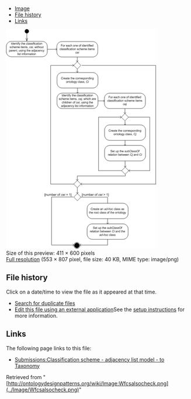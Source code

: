 * [Image](../Image/Wfcsalsocheck.png#file)
* [File history](../Image/Wfcsalsocheck.png#filehistory)
* [Links](../Image/Wfcsalsocheck.png#filelinks)

[![Image:Wfcsalsocheck.png](../images/thumb/4/43/Wfcsalsocheck.png/411px-Wfcsalsocheck.png)](../images/4/43/Wfcsalsocheck.png)  
Size of this preview: 411 × 600 pixels  
[Full resolution](../images/4/43/Wfcsalsocheck.png)‎ (553 × 807 pixel, file size: 40 KB, MIME type: image/png)

## File history

Click on a date/time to view the file as it appeared at that time.



  
* [Search for duplicate files](http://ontologydesignpatterns.org/wiki/Special:FileDuplicateSearch/Wfcsalsocheck.png "Special:FileDuplicateSearch/Wfcsalsocheck.png")
* [Edit this file using an external application](http://ontologydesignpatterns.org/wiki/index.php?title=Image:Wfcsalsocheck.png&action=edit&externaledit=true&mode=file "Image:Wfcsalsocheck.png")See the [setup instructions](http://www.mediawiki.org/wiki/Manual:External_editors "http://www.mediawiki.org/wiki/Manual:External_editors") for more information.

## Links



The following page links to this file:


* [Submissions:Classification scheme - adjacency list model - to Taxonomy](../Submissions/Classification_scheme_-_adjacency_list_model_-_to_Taxonomy "Submissions:Classification scheme - adjacency list model - to Taxonomy")


Retrieved from "[http://ontologydesignpatterns.org/wiki/Image:Wfcsalsocheck.png](../Image/Wfcsalsocheck.png)"